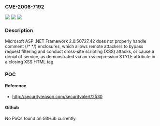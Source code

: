 ### [CVE-2006-7192](https://cve.mitre.org/cgi-bin/cvename.cgi?name=CVE-2006-7192)
![](https://img.shields.io/static/v1?label=Product&message=n%2Fa&color=blue)
![](https://img.shields.io/static/v1?label=Version&message=n%2Fa&color=blue)
![](https://img.shields.io/static/v1?label=Vulnerability&message=n%2Fa&color=brighgreen)

### Description

Microsoft ASP .NET Framework 2.0.50727.42 does not properly handle comment (/* */) enclosures, which allows remote attackers to bypass request filtering and conduct cross-site scripting (XSS) attacks, or cause a denial of service, as demonstrated via an xss:expression STYLE attribute in a closing XSS HTML tag.

### POC

#### Reference
- http://securityreason.com/securityalert/2530

#### Github
No PoCs found on GitHub currently.

